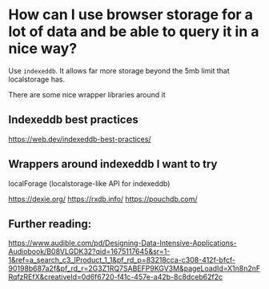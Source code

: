 # How can I use browser storage for a lot of data and be able to query it in a nice way?

Use `indexeddb`. It allows far more storage beyond the 5mb limit that localstorage has.

There are some nice wrapper libraries around it


## Indexeddb best practices
https://web.dev/indexeddb-best-practices/

## Wrappers around indexeddb I want to try
localForage (localstorage-like API for indexeddb)


https://dexie.org/
https://rxdb.info/
https://pouchdb.com/


## Further reading:
https://www.audible.com/pd/Designing-Data-Intensive-Applications-Audiobook/B08VLGDK32?qid=1675117645&sr=1-1&ref=a_search_c3_lProduct_1_1&pf_rd_p=83218cca-c308-412f-bfcf-90198b687a2f&pf_rd_r=2G3Z1RQ7SABEFP9KGV3M&pageLoadId=X1n8n2nFRqfzREfX&creativeId=0d6f6720-f41c-457e-a42b-8c8dceb62f2c
